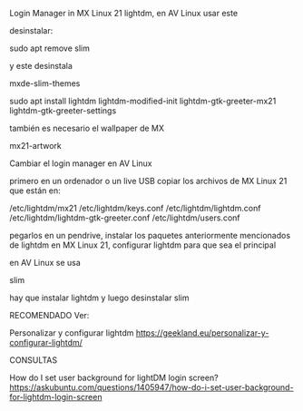 
Login Manager in MX Linux 21 lightdm, en AV Linux usar este

desinstalar:

sudo apt remove slim

y este desinstala

mxde-slim-themes


sudo apt install lightdm lightdm-modified-init lightdm-gtk-greeter-mx21 lightdm-gtk-greeter-settings

también es necesario el wallpaper de MX

mx21-artwork

Cambiar el login manager en AV Linux

primero en un ordenador o un live USB copiar los archivos de MX Linux 21 que están en:

/etc/lightdm/mx21
/etc/lightdm/keys.conf
/etc/lightdm/lightdm.conf
/etc/lightdm/lightdm-gtk-greeter.conf
/etc/lightdm/users.conf

pegarlos en un pendrive, instalar los paquetes anteriormente mencionados de lightdm en MX Linux 21, configurar lightdm para que sea el principal

en AV Linux se usa

slim

hay que instalar lightdm y luego desinstalar slim

RECOMENDADO
Ver:

Personalizar y configurar lightdm
https://geekland.eu/personalizar-y-configurar-lightdm/

CONSULTAS

How do I set user background for lightDM login screen?
https://askubuntu.com/questions/1405947/how-do-i-set-user-background-for-lightdm-login-screen
